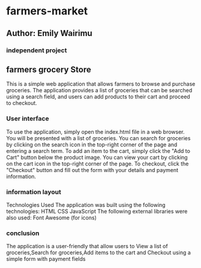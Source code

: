 # farmers-market
## Author: Emily Wairimu
### independent project

## farmers grocery Store
This is a simple web application that allows farmers to browse and purchase groceries. The application provides a list of groceries that can be searched using a search field, and users can add products to their cart and proceed to checkout.

### User interface
To use the application, simply open the index.html file in a web browser. You will be presented with a list of groceries. You can search for groceries by clicking on the search icon in the top-right corner of the page and entering a search term. To add an item to the cart, simply click the "Add to Cart" button below the product image. You can view your cart by clicking on the cart icon in the top-right corner of the page. To checkout, click the "Checkout" button and fill out the form with your details and payment information.

### information layout
Technologies Used
The application was built using the following technologies:
HTML
CSS
JavaScript
The following external libraries were also used:
Font Awesome (for icons)

### conclusion
The application is a user-friendly that allow users to View a list of groceries,Search for groceries,Add items to the cart and Checkout using a simple form with payment fields

